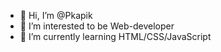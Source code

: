 - 👋 Hi, I’m @Pkapik
- 👀 I’m interested to be Web-developer
- 🌱 I’m currently learning HTML/CSS/JavaScript
<!---
Pkapik/Pkapik is a ✨ special ✨ repository because its `README.md` (this file) appears on your GitHub profile.
You can click the Preview link to take a look at your changes.
--->
